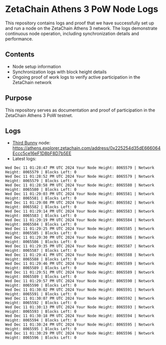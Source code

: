 # ZetaChain Athens 3 PoW Node Logs
This repository contains logs and proof that we have successfully set up and run a node on the ZetaChain Athens 3 network. The logs demonstrate continuous node operation, including synchronization details and performance.

## Contents
- Node setup information
- Synchronization logs with block height details
- Ongoing proof of work logs to verify active participation in the ZetaChain network

## Purpose
This repository serves as documentation and proof of participation in the ZetaChain Athens 3 PoW testnet.

## Logs

- [Third Bunny](https://thirdbunny.xyz/) node: https://athens.explorer.zetachain.com/address/0x225254d35dE666064Eccc5ce16eF1D8bF8D7b5EE
- Latest logs:
```
Wed Dec 11 01:28:47 PM UTC 2024 Your Node Height: 8065579 | Network Height: 8065579 | Blocks Left: 0
Wed Dec 11 01:28:52 PM UTC 2024 Your Node Height: 8065579 | Network Height: 8065579 | Blocks Left: 0
Wed Dec 11 01:28:58 PM UTC 2024 Your Node Height: 8065580 | Network Height: 8065580 | Blocks Left: 0
Wed Dec 11 01:29:03 PM UTC 2024 Your Node Height: 8065581 | Network Height: 8065581 | Blocks Left: 0
Wed Dec 11 01:29:08 PM UTC 2024 Your Node Height: 8065582 | Network Height: 8065582 | Blocks Left: 0
Wed Dec 11 01:29:14 PM UTC 2024 Your Node Height: 8065583 | Network Height: 8065583 | Blocks Left: 0
Wed Dec 11 01:29:19 PM UTC 2024 Your Node Height: 8065584 | Network Height: 8065584 | Blocks Left: 0
Wed Dec 11 01:29:25 PM UTC 2024 Your Node Height: 8065585 | Network Height: 8065585 | Blocks Left: 0
Wed Dec 11 01:29:30 PM UTC 2024 Your Node Height: 8065586 | Network Height: 8065586 | Blocks Left: 0
Wed Dec 11 01:29:35 PM UTC 2024 Your Node Height: 8065587 | Network Height: 8065587 | Blocks Left: 0
Wed Dec 11 01:29:41 PM UTC 2024 Your Node Height: 8065588 | Network Height: 8065588 | Blocks Left: 0
Wed Dec 11 01:29:46 PM UTC 2024 Your Node Height: 8065589 | Network Height: 8065589 | Blocks Left: 0
Wed Dec 11 01:29:51 PM UTC 2024 Your Node Height: 8065589 | Network Height: 8065589 | Blocks Left: 0
Wed Dec 11 01:29:57 PM UTC 2024 Your Node Height: 8065590 | Network Height: 8065590 | Blocks Left: 0
Wed Dec 11 01:30:02 PM UTC 2024 Your Node Height: 8065591 | Network Height: 8065591 | Blocks Left: 0
Wed Dec 11 01:30:07 PM UTC 2024 Your Node Height: 8065592 | Network Height: 8065592 | Blocks Left: 0
Wed Dec 11 01:30:13 PM UTC 2024 Your Node Height: 8065593 | Network Height: 8065593 | Blocks Left: 0
Wed Dec 11 01:30:18 PM UTC 2024 Your Node Height: 8065594 | Network Height: 8065594 | Blocks Left: 0
Wed Dec 11 01:30:24 PM UTC 2024 Your Node Height: 8065595 | Network Height: 8065595 | Blocks Left: 0
Wed Dec 11 01:30:29 PM UTC 2024 Your Node Height: 8065596 | Network Height: 8065596 | Blocks Left: 0
```
